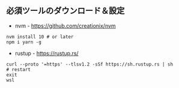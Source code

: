 ## 必須ツールのダウンロード＆設定

* nvm - https://github.com/creationix/nvm

```shell
nvm install 10 # or later
npm i yarn -g
```

* rustup - https://rustup.rs/

```shell
curl --proto '=https' --tlsv1.2 -sSf https://sh.rustup.rs | sh
# restart
exit
wsl
```
